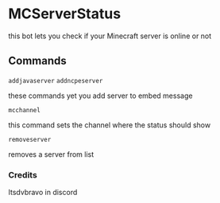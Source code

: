 # MCServerStatus

this bot lets you check if your Minecraft server is online or not

## Commands

`addjavaserver`
`addncpeserver`

these commands yet you add server to embed message

`mcchannel`

this command sets the channel where the status should show

`removeserver`

removes a server from list


### Credits

Itsdvbravo in discord
